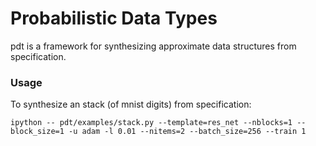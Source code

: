 # Probabilistic Data Types

pdt is a framework for synthesizing approximate data structures from specification.

### Usage

To synthesize an stack (of mnist digits) from specification:
```
ipython -- pdt/examples/stack.py --template=res_net --nblocks=1 --block_size=1 -u adam -l 0.01 --nitems=2 --batch_size=256 --train 1
```
